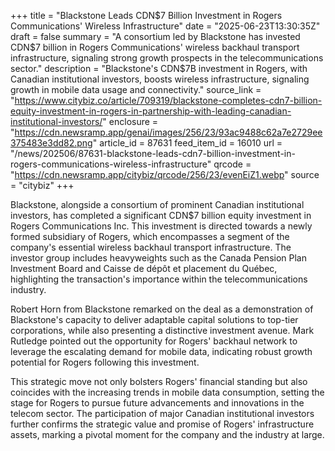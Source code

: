 +++
title = "Blackstone Leads CDN$7 Billion Investment in Rogers Communications' Wireless Infrastructure"
date = "2025-06-23T13:30:35Z"
draft = false
summary = "A consortium led by Blackstone has invested CDN$7 billion in Rogers Communications' wireless backhaul transport infrastructure, signaling strong growth prospects in the telecommunications sector."
description = "Blackstone's CDN$7B investment in Rogers, with Canadian institutional investors, boosts wireless infrastructure, signaling growth in mobile data usage and connectivity."
source_link = "https://www.citybiz.co/article/709319/blackstone-completes-cdn7-billion-equity-investment-in-rogers-in-partnership-with-leading-canadian-institutional-investors/"
enclosure = "https://cdn.newsramp.app/genai/images/256/23/93ac9488c62a7e2729ee375483e3dd82.png"
article_id = 87631
feed_item_id = 16010
url = "/news/202506/87631-blackstone-leads-cdn7-billion-investment-in-rogers-communications-wireless-infrastructure"
qrcode = "https://cdn.newsramp.app/citybiz/qrcode/256/23/evenEiZ1.webp"
source = "citybiz"
+++

<p>Blackstone, alongside a consortium of prominent Canadian institutional investors, has completed a significant CDN$7 billion equity investment in Rogers Communications Inc. This investment is directed towards a newly formed subsidiary of Rogers, which encompasses a segment of the company's essential wireless backhaul transport infrastructure. The investor group includes heavyweights such as the Canada Pension Plan Investment Board and Caisse de dépôt et placement du Québec, highlighting the transaction's importance within the telecommunications industry.</p><p>Robert Horn from Blackstone remarked on the deal as a demonstration of Blackstone's capacity to deliver adaptable capital solutions to top-tier corporations, while also presenting a distinctive investment avenue. Mark Rutledge pointed out the opportunity for Rogers' backhaul network to leverage the escalating demand for mobile data, indicating robust growth potential for Rogers following this investment.</p><p>This strategic move not only bolsters Rogers' financial standing but also coincides with the increasing trends in mobile data consumption, setting the stage for Rogers to pursue future advancements and innovations in the telecom sector. The participation of major Canadian institutional investors further confirms the strategic value and promise of Rogers' infrastructure assets, marking a pivotal moment for the company and the industry at large.</p>